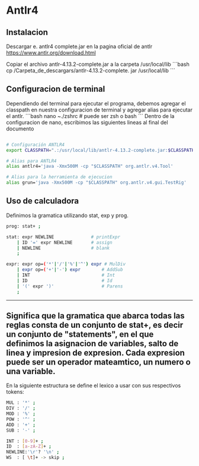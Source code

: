 # Antlr4
## Instalacion
Descargar e. antlr4 complete.jar en la pagina oficial de antlr https://www.antlr.org/download.html

Copiar el archivo antlr-4.13.2-complete.jar a la carpeta /usr/local/lib
´´´bash
cp /Carpeta_de_descargars/antlr-4.13.2-complete. jar /usr/local/lib
´´´
## Configuracion de terminal
Dependiendo del terminal para ejecutar el programa, debemos agregar el classpath en nuestra configuracion de terminal y agregar alias para ejecutar el antlr.
´´´bash
nano ~./zshrc # puede ser zsh o bash
´´´
Dentro de la configuracion de nano, escribimos las siguientes lineas al final del documento

```bash

# Configuración ANTLR4
export CLASSPATH=".:/usr/local/lib/antlr-4.13.2-complete.jar:$CLASSPATH"

# Alias para ANTLR4
alias antlr4='java -Xmx500M -cp "$CLASSPATH" org.antlr.v4.Tool'

# Alias para la herramienta de ejecucion
alias grun='java -Xmx500M -cp "$CLASSPATH" org.antlr.v4.gui.TestRig'

```

## Uso de calculadora

Definimos la gramatica utilizando stat, exp y prog.

```bash
prog: stat+ ;

stat: expr NEWLINE              # printExpr
    | ID '=' expr NEWLINE       # assign
    | NEWLINE                   # blank
    ;

expr: expr op=('*'|'/'|'%'|'^') expr # MulDiv
    | expr op=('+'|'-') expr        # AddSub
    | INT                           # Int
    | ID                            # Id
    | '(' expr ')'                  # Parens
    ;

```
---
Significa que la gramatica que abarca todas las reglas consta de un conjunto de stat+, es decir un conjunto de "statements", en el que definimos la asignacion de variables, salto de linea y impresion de expresion. Cada expresion puede ser un operador mateamtico, un numero o una variable.
---
En la siguiente estructura se define el lexico a usar con sus respectivos tokens:
```bash
MUL : '*' ;
DIV : '/' ;
MOD : '%' ;
POW : '^' ;
ADD : '+' ;
SUB : '-' ;

INT : [0-9]+ ;
ID  : [a-zA-Z]+ ;
NEWLINE:'\r'? '\n' ;
WS  : [ \t]+ -> skip ;

```